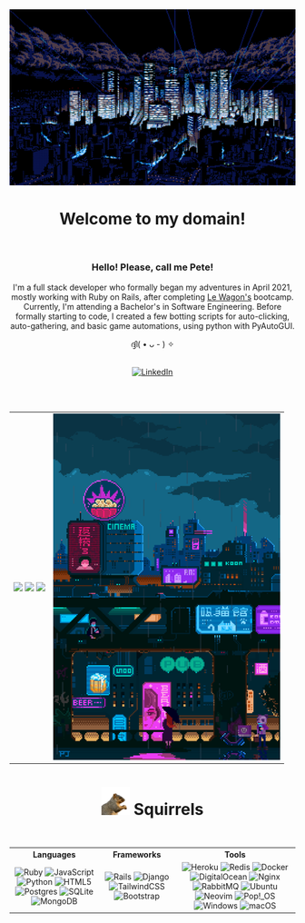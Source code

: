 <div align="center">
<img width="800" src="https://github.com/petebarbosa/petebarbosa/blob/main/assets/cyber_punk_night.gif">


# Welcome to my domain!

<br>

### Hello! Please, call me Pete!

I'm a full stack developer who formally began my adventures in April 2021, mostly working with Ruby on Rails, after completing [Le Wagon's](https://github.com/lewagon) bootcamp. Currently, I'm attending a Bachelor's in Software Engineering. Before formally starting to code, I created a few botting scripts for auto-clicking, auto-gathering, and basic game automations, using python with PyAutoGUI.

ദ്ദി( • ᴗ - ) ✧

<br>

<a href="https://www.linkedin.com/in/pvbb250689/">
  <img alt="LinkedIn" src="https://img.shields.io/badge/linkedin-%230077B5.svg?style=for-the-badge&logo=linkedin&logoColor=white"/>
</a>

<br><br>

<table>
  <tr>
    <td align="center">
      <img src="https://github-readme-stats.vercel.app/api?username=petebarbosa&show_icons=true&theme=radical&count_private=true&include_all_commits=true" />
      <img src="https://github-readme-streak-stats.herokuapp.com/?user=petebarbosa&theme=radical&include_all_commits=true&count_private=true" />
      <img src="https://github-readme-stats.vercel.app/api/top-langs/?username=petebarbosa&theme=radical&hide_border=false&include_all_commits=false&count_private=false&layout=compact" />
    </td>
    <td align="center">
      <img width="400" src="https://github.com/petebarbosa/petebarbosa/blob/main/assets/cyber_punk_train.gif" />
    </td>
  </tr>
</table>

# <img width="50" src="https://github.com/petebarbosa/petebarbosa/blob/main/assets/squirrel.gif" /> Squirrels

<br>

<table>
  <tr>
    <th>Languages</th>
    <th>Frameworks</th>
    <th>Tools</th>
  </tr>
  <tr>
    <td align="center">
      <img src="https://img.shields.io/badge/ruby-%23CC342D.svg?style=for-the-badge&logo=ruby&logoColor=white" alt="Ruby"/>
      <img src="https://img.shields.io/badge/javascript-%23323330.svg?style=for-the-badge&logo=javascript&logoColor=%23F7DF1E" alt="JavaScript"/>
      <img src="https://img.shields.io/badge/python-%2314354C.svg?style=for-the-badge&logo=python&logoColor=white" alt="Python"/>
      <img src="https://img.shields.io/badge/html5-%23E34F26.svg?style=for-the-badge&logo=html5&logoColor=white" alt="HTML5"/>
      <img src="https://img.shields.io/badge/postgres-%23316192.svg?style=for-the-badge&logo=postgresql&logoColor=white" alt="Postgres"/>
      <img src="https://img.shields.io/badge/sqlite-%2307405e.svg?style=for-the-badge&logo=sqlite&logoColor=white" alt="SQLite"/>
      <img alt="MongoDB" src ="https://img.shields.io/badge/MongoDB-%234ea94b.svg?style=for-the-badge&logo=mongodb&logoColor=white"/>
    </td>
    <td align="center">
      <img src="https://img.shields.io/badge/rails-%23CC0000.svg?style=for-the-badge&logo=ruby-on-rails&logoColor=white" alt="Rails"/>
      <img src="https://img.shields.io/badge/django-%23092E20.svg?style=for-the-badge&logo=django&logoColor=white" alt="Django"/>
      <!-- img src="https://img.shields.io/badge/DJANGO-REST-ff1709?style=for-the-badge&logo=django&logoColor=white&color=ff1709&labelColor=gray" alt="DjangoREST"/ -->
      <!-- img src="https://img.shields.io/badge/laravel-%23FF2D20.svg?style=for-the-badge&logo=laravel&logoColor=white" alt="Laravel"/  -->
      <img src="https://img.shields.io/badge/tailwindcss-%2338B2AC.svg?style=for-the-badge&logo=tailwind-css&logoColor=white" alt="TailwindCSS"/>
      <img src="https://img.shields.io/badge/bootstrap-%23563D7C.svg?style=for-the-badge&logo=bootstrap&logoColor=white" alt="Bootstrap"/>
      <!-- img src="https://img.shields.io/badge/react-%2320232a.svg?style=for-the-badge&logo=react&logoColor=%2361DAFB" alt="React"/ -->
      <!-- img src="https://img.shields.io/badge/vuejs-%2335495e.svg?style=for-the-badge&logo=vuedotjs&logoColor=%234FC08D" alt="Vue.js"/ -->
      <!-- img src="https://img.shields.io/badge/Inertia-9553E9?logo=inertia&logoColor=fff&style=for-the-badge" alt="Inertia"/>
      <!-- img src="https://img.shields.io/badge/redux-%23593d88.svg?style=for-the-badge&logo=redux&logoColor=white" alt="Redux"/ -->
    </td>
    <td align="center">
      <img src="https://img.shields.io/badge/heroku-%23430098.svg?style=for-the-badge&logo=heroku&logoColor=white" alt="Heroku"/>
      <img src="https://img.shields.io/badge/redis-%23DD0031.svg?style=for-the-badge&logo=redis&logoColor=white" alt="Redis"/>
      <img src="https://img.shields.io/badge/docker-%230db7ed.svg?style=for-the-badge&logo=docker&logoColor=white" alt="Docker"/>
      <img src="https://img.shields.io/badge/DigitalOcean-%230167ff.svg?style=for-the-badge&logo=digitalOcean&logoColor=white" alt="DigitalOcean"/>
      <img src="https://img.shields.io/badge/nginx-%23009639.svg?style=for-the-badge&logo=nginx&logoColor=white" alt="Nginx">
      <img src="https://img.shields.io/badge/Rabbitmq-FF6600?style=for-the-badge&logo=rabbitmq&logoColor=white" alt="RabbitMQ">
      <img src="https://img.shields.io/badge/Ubuntu-E95420?style=for-the-badge&logo=ubuntu&logoColor=white" alt="Ubuntu">
      <img src="https://img.shields.io/badge/NeoVim-%2357A143.svg?&style=for-the-badge&logo=neovim&logoColor=white" alt="Neovim">
      <img src="https://img.shields.io/badge/Pop!_OS-48B9C7?style=for-the-badge&logo=Pop!_OS&logoColor=white" alt="Pop!_OS">
      <img src="https://img.shields.io/badge/Windows-0078D6?style=for-the-badge&logo=windows&logoColor=white" alt="Windows">
      <img src="https://img.shields.io/badge/mac%20os-000000?style=for-the-badge&logo=macos&logoColor=F0F0F0" alt="macOS">
    </td>
  </tr>
</table>
